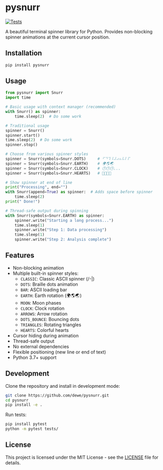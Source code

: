 # pysnurr

[![Tests](https://github.com/dewe/pysnurr/actions/workflows/tests.yml/badge.svg)](https://github.com/dewe/pysnurr/actions/workflows/tests.yml)

A beautiful terminal spinner library for Python. Provides non-blocking spinner animations at the current cursor position.

## Installation

```bash
pip install pysnurr
```

## Usage

```python
from pysnurr import Snurr
import time

# Basic usage with context manager (recommended)
with Snurr() as spinner:
    time.sleep(2)  # Do some work

# Traditional usage
spinner = Snurr()
spinner.start()
time.sleep(2)  # Do some work
spinner.stop()

# Choose from various spinner styles
spinner = Snurr(symbols=Snurr.DOTS)     # ⠋⠙⠹⠸⠼⠴⠦⠧⠇⠏
spinner = Snurr(symbols=Snurr.EARTH)    # 🌍🌎🌏
spinner = Snurr(symbols=Snurr.CLOCK)    # 🕐🕑🕒...
spinner = Snurr(symbols=Snurr.HEARTS)   # 💛💙💜💚

# Show spinner at end of line
print("Processing", end="")
with Snurr(append=True) as spinner:  # Adds space before spinner
    time.sleep(2)
print(" Done!")

# Thread-safe output during spinning
with Snurr(symbols=Snurr.EARTH) as spinner:
    spinner.write("Starting a long process...")
    time.sleep(1)
    spinner.write("Step 1: Data processing")
    time.sleep(1)
    spinner.write("Step 2: Analysis complete")
```

## Features

- Non-blocking animation
- Multiple built-in spinner styles:
  - `CLASSIC`: Classic ASCII spinner (/-\|)
  - `DOTS`: Braille dots animation
  - `BAR`: ASCII loading bar
  - `EARTH`: Earth rotation (🌍🌎🌏)
  - `MOON`: Moon phases
  - `CLOCK`: Clock rotation
  - `ARROWS`: Arrow rotation
  - `DOTS_BOUNCE`: Bouncing dots
  - `TRIANGLES`: Rotating triangles
  - `HEARTS`: Colorful hearts
- Cursor hiding during animation
- Thread-safe output
- No external dependencies
- Flexible positioning (new line or end of text)
- Python 3.7+ support

## Development

Clone the repository and install in development mode:

```bash
git clone https://github.com/dewe/pysnurr.git
cd pysnurr
pip install -e .
```

Run tests:

```bash
pip install pytest
python -m pytest tests/
```

## License

This project is licensed under the MIT License - see the [LICENSE](LICENSE) file for details.
